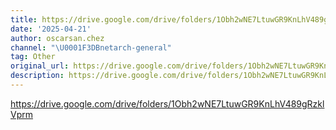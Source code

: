 ```yaml
---
title: https://drive.google.com/drive/folders/1Obh2wNE7LtuwGR9KnLhV489gRzklVprm
date: '2025-04-21'
author: oscarsan.chez
channel: "\U0001F3DBnetarch-general"
tag: Other
original_url: https://drive.google.com/drive/folders/1Obh2wNE7LtuwGR9KnLhV489gRzklVprm
description: https://drive.google.com/drive/folders/1Obh2wNE7LtuwGR9KnLhV489gRzklVprm
---
```


https://drive.google.com/drive/folders/1Obh2wNE7LtuwGR9KnLhV489gRzklVprm